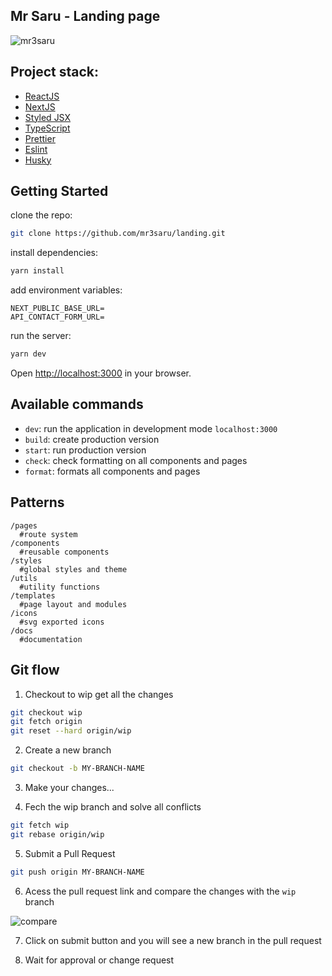 ## Mr Saru - Landing page

![mr3saru](/docs/mr3saru.png)

## Project stack:

- [ReactJS](https://reactjs.org/)
- [NextJS](https://nextjs.org/)
- [Styled JSX](https://github.com/vercel/styled-jsx)
- [TypeScript](https://www.typescriptlang.org/)
- [Prettier](https://prettier.io/)
- [Eslint](https://eslint.org/)
- [Husky](https://github.com/typicode/husky)

## Getting Started

clone the repo:

```bash
git clone https://github.com/mr3saru/landing.git
```

install dependencies:

```bash
yarn install
```

add environment variables:

```
NEXT_PUBLIC_BASE_URL=
API_CONTACT_FORM_URL=
```

run the server:

```bash
yarn dev
```

Open [http://localhost:3000](http://localhost:3000) in your browser.

## Available commands

- `dev`: run the application in development mode `localhost:3000`
- `build`: create production version
- `start`: run production version
- `check`: check formatting on all components and pages
- `format`: formats all components and pages

## Patterns

```
/pages
  #route system
/components
  #reusable components
/styles
  #global styles and theme
/utils
  #utility functions
/templates
  #page layout and modules
/icons
  #svg exported icons
/docs
  #documentation
```

## Git flow

1. Checkout to wip get all the changes

```bash
git checkout wip
git fetch origin
git reset --hard origin/wip
```

2. Create a new branch

```bash
git checkout -b MY-BRANCH-NAME
```

3. Make your changes...

4. Fech the wip branch and solve all conflicts

```bash
git fetch wip
git rebase origin/wip
```

5. Submit a Pull Request

```bash
git push origin MY-BRANCH-NAME
```

6. Acess the pull request link and compare the changes with the `wip` branch

![compare](/docs/github-compare.png)

7. Click on submit button and you will see a new branch in the pull request

8. Wait for approval or change request
